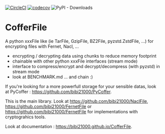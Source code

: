 [![CircleCI](https://dl.circleci.com/status-badge/img/gh/bibi21000/CofferFile/tree/main.svg?style=svg)](https://dl.circleci.com/status-badge/redirect/gh/bibi21000/CofferFile/tree/main)
[![codecov](https://codecov.io/gh/bibi21000/CofferFile/graph/badge.svg?token=4124GIOJAK)](https://codecov.io/gh/bibi21000/CofferFile)
![PyPI - Downloads](https://img.shields.io/pypi/dm/cofferfile)

# CofferFile

A python xxxFile like (ie TarFile, GzipFile, BZ2File, pyzstd.ZstdFile, ...)
for encrypting files with Fernet, Nacl, ...

 - encrypting / decrypting data using chunks to reduce memory footprint
 - chainable with other python xxxFile interfaces (stream mode)
 - interface to compress/encrypt and decrypt/decompress (with pyzstd) in stream mode
 - look at BENCHMARK.md ... and chain :)

If you're looking for a more powerfull storage for your sensible datas,
look at PyCoffer : https://github.com/bibi21000/PyCoffer.

This is the main library.
Look at https://github.com/bibi21000/NaclFile, https://github.com/bibi21000/FernetFile
or https://github.com/bibi21000/FernetFile for implementations with cryptograhics tools.

Look at documentation : https://bibi21000.github.io/CofferFile.

